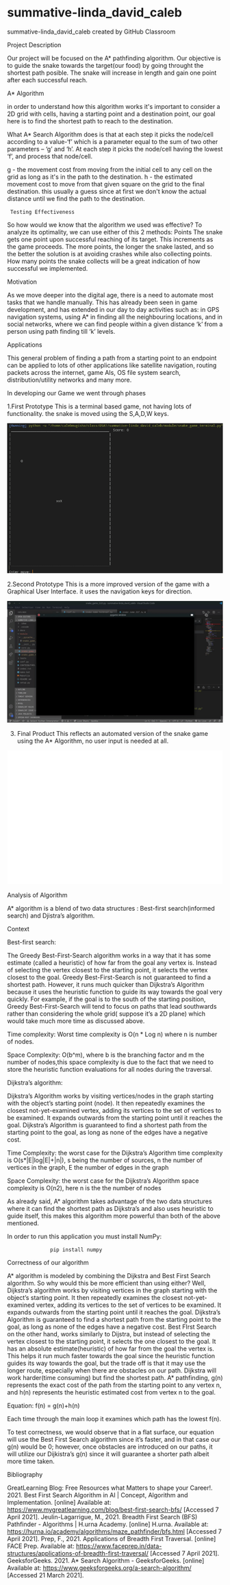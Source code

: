 # summative-linda_david_caleb
summative-linda_david_caleb created by GitHub Classroom

Project Description

Our project will be focused on the A* pathfinding algorithm. Our objective is to guide the snake towards the target(our food) by going throught the shortest path posible. The snake will increase in length and gain one point after each successful reach.

A* Algorithm

in order to understand how this algorithm works it's important to consider a 2D grid with cells, having a starting point and a destination point, our goal here is to find the shortest path to reach to the destination.

What A* Search Algorithm does is that at each step it picks the node/cell according to a value-‘f’ which is a parameter equal to the sum of two other parameters – ‘g’ and ‘h’. At each step it picks the node/cell having the lowest ‘f’, and process that node/cell.

g - the movement cost from moving from the initial cell to any cell on the grid as long as it's in the path to the destination.
h - the estimated movement cost to move from that given square on the grid to the final destination. this usually a guess since at first we don't know the actual distance until we find the path to the destination.

          
     Testing Effectiveness
     
So how would we know that the algorithm we used was effective? To analyze its optimality, we can use either of this 2 methods: 
Points
The snake gets one point upon successful reaching of its target. This increments as the game proceeds. The more points, the longer the snake lasted, and so the better the solution is at avoiding crashes while also collecting points. How many points the snake collects will be a great indication of how successful we implemented.


Motivation

As we move deeper into the digital age, there is a need to automate most tasks that we handle manually. This has already been seen in game development, and has extended in our day to day activities such as: in GPS navigation systems, using A* in finding all the neighbouring locations, and in social networks, where we can find people within a given distance ‘k’ from a person using path finding till ‘k’ levels. 
       
Applications

 This general problem of finding a path from a starting point to an endpoint can be applied to lots of other applications like satellite navigation, routing packets across the internet, game AIs, OS file system search, distribution/utility networks and many more.
 
 
 In developing our Game we went through phases
 
 1.First Prototype
     This is a terminal based game, not having lots of functionality. the snake is moved using the S,A,D,W keys.
 
 ![](images/prototype1.png)
 
 2.Second Prototype
     This is a more improved version of the game with a Graphical User Interface. it uses the navigation keys for direction.
 
 ![](images/final_6080859a14c1de006fc0e50c_155681.gif)

  3. Final Product
     This reflects an automated version of the snake game using the A* Algorithm, no user input is needed at all.

 ![](images/final_60808870269b4c00937f3937_296626.gif)
 
 
 
 Analysis of Algorithm 

A* algorithm is a blend of two data structures : Best-first search(informed search) and Djistra’s algorithm.

Context

Best-first search:

The Greedy Best-First-Search algorithm works in a way that it has some estimate (called a heuristic) of how far from the goal any vertex is. Instead of selecting the vertex closest to the starting point, it selects the vertex closest to the goal. Greedy Best-First-Search is not guaranteed to find a shortest path. However, it runs much quicker than Dijkstra’s Algorithm because it uses the heuristic function to guide its way towards the goal very quickly. For example, if the goal is to the south of the starting position, Greedy Best-First-Search will tend to focus on paths that lead southwards rather than considering the whole grid( suppose it’s a 2D plane) which would take much more time as discussed above.

Time complexity: Worst time complexity is O(n * Log n) where n is number of nodes.

Space Complexity: O(b^m),  where b is the branching factor and m the number of nodes,this space complexity is due to the fact that we need to store the heuristic function evaluations for all nodes during the traversal.


Dijkstra’s algorithm:

Dijkstra’s Algorithm works by visiting vertices/nodes in the graph starting with the object’s starting point (node). It then repeatedly examines the closest not-yet-examined vertex, adding its vertices to the set of vertices to be examined. It expands outwards from the starting point until it reaches the goal. Dijkstra’s Algorithm is guaranteed to find a shortest path from the starting point to the goal, as long as none of the edges have a negative cost.

Time Complexity: the worst case for the Dijkstra’s Algorithm time complexity is O(s*|E|log|E|+|n|), s being the number of sources, n the number of vertices in the graph, E the number of edges in the graph

Space Complexity: the worst case for the Dijkstra’s Algorithm space complexity is O(n2), here n is the the number of nodes



As already said, A* algorithm takes advantage of the two data structures where it can find the shortest path as Dijkstra’s and also uses heuristic to guide itself, this makes this algorithm more powerful than both of the above mentioned.


 In order to run this application you must install NumPy:
 
                  pip install numpy
 
 Correctness of our algorithm
 
 A* algorithm is modeled by combining the Dijkstra and Best First Search algorithm. So why would this be more efficient than using either? Well, Dijkstra’s algorithm works by visiting vertices in the graph starting with the object’s starting point. It then repeatedly examines the closest not-yet-examined vertex, adding its vertices to the set of vertices to be examined. It expands outwards from the starting point until it reaches the goal. Dijkstra’s Algorithm is guaranteed to find a shortest path from the starting point to the goal, as long as none of the edges have a negative cost. Best FIrst Search on the other hand, works similarly to Dijstra, but instead of selecting the vertex closest to the starting point, it selects the one closest to the goal.
It has an absolute estimate(heuristic) of how far from the goal the vertex is. This helps it run much faster towards the goal since the heuristic function guides its way towards the goal, but the trade off is that it may use the longer route, especially when there are obstacles on our path. Dijkstra will work harder(time consuming) but find the shortest path. 
A* pathfinding, g(n) represents the exact cost of the path from the starting point to any vertex n, and h(n) represents the heuristic estimated cost from vertex n to the goal. 

Equation: f(n) = g(n)+h(n)

Each time through the main loop it examines  which path has the lowest f(n). 

 To test correctness, we would observe that in a flat surface, our equation will use the Best First Search algorithm since it’s faster, and in that case our g(n) would be 0; however, once obstacles are introduced on our paths, it will utilize our Dijkistra’s g(n) since it will guarantee a shorter path albeit more time taken.
                
 
Bibliography

GreatLearning Blog: Free Resources what Matters to shape your Career!. 2021. Best First Search Algorithm in AI | Concept, Algorithm and Implementation. [online] Available at: <https://www.mygreatlearning.com/blog/best-first-search-bfs/> [Accessed 7 April 2021].
Jeulin-Lagarrigue, M., 2021. Breadth First Search (BFS) Pathfinder - Algorithms | H.urna Academy. [online] H.urna. Available at: <https://hurna.io/academy/algorithms/maze_pathfinder/bfs.html> [Accessed 7 April 2021].
Prep, F., 2021. Applications of Breadth First Traversal. [online] FACE Prep. Available at: <https://www.faceprep.in/data-structures/applications-of-breadth-first-traversal/> [Accessed 7 April 2021].
GeeksforGeeks. 2021. A* Search Algorithm - GeeksforGeeks. [online] Available at: <https://www.geeksforgeeks.org/a-search-algorithm/> [Accessed 21 March 2021].
 
